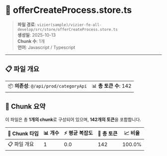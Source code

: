 # 📄 offerCreateProcess.store.ts

> **파일 경로**: `vizier(sample)/vizier-fe-all-develop/src/store/offerCreateProcess.store.ts`  
> **생성일**: 2025-10-13  
> **Chunk 수**: 1개  
> **언어**: Javascript / Typescript
---


## 📋 파일 개요

| | |
|--|--|
| 📦 **의존성**: `@/api/prod/categoryApi` | 📊 **총 토큰 수**: 142 |






## 🧩 Chunk 요약

이 파일은 총 **1개의 chunk**로 구성되어 있으며, **142개의 토큰**을 포함합니다.

| 🧩 Chunk 타입 | 📊 개수 | ⚡ 평균 복잡도 | 📝 총 토큰 | 📈 비율 |
|---------------|--------|-------------|----------|--------|
| 📋 파일 개요 | 1 | 0.0 | 142 | 100.0% |

